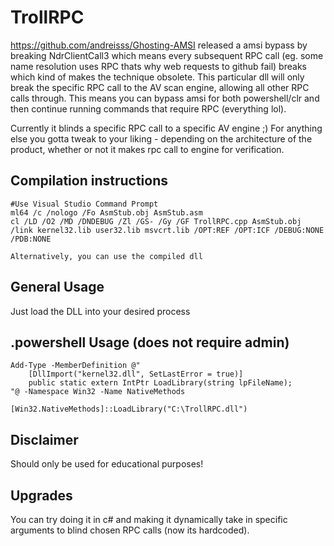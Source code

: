 # TrollRPC

https://github.com/andreisss/Ghosting-AMSI released a amsi bypass by breaking NdrClientCall3 which means every subsequent RPC call (eg. some name resolution uses RPC thats why web requests to github fail) breaks which kind of makes the technique obsolete. This particular dll will only break the specific RPC call to the AV scan engine, allowing all other RPC calls through. This means you can bypass amsi for both powershell/clr and then continue running commands that require RPC (everything lol). 

Currently it blinds a specific RPC call to a specific AV engine ;)  For anything else you gotta tweak to your liking - depending on the architecture of the product, whether or not it makes rpc call to engine for verification.

## Compilation instructions
```
#Use Visual Studio Command Prompt
ml64 /c /nologo /Fo AsmStub.obj AsmStub.asm
cl /LD /O2 /MD /DNDEBUG /Zl /GS- /Gy /GF TrollRPC.cpp AsmStub.obj /link kernel32.lib user32.lib msvcrt.lib /OPT:REF /OPT:ICF /DEBUG:NONE /PDB:NONE

Alternatively, you can use the compiled dll
```
## General Usage 
Just load the DLL into your desired process

## .powershell Usage (does not require admin)
```
Add-Type -MemberDefinition @"
    [DllImport("kernel32.dll", SetLastError = true)]
    public static extern IntPtr LoadLibrary(string lpFileName);
"@ -Namespace Win32 -Name NativeMethods

[Win32.NativeMethods]::LoadLibrary("C:\TrollRPC.dll")
```

## Disclaimer
Should only be used for educational purposes!

## Upgrades
You can try doing it in c# and making it dynamically take in specific arguments to blind chosen RPC calls (now its hardcoded).







